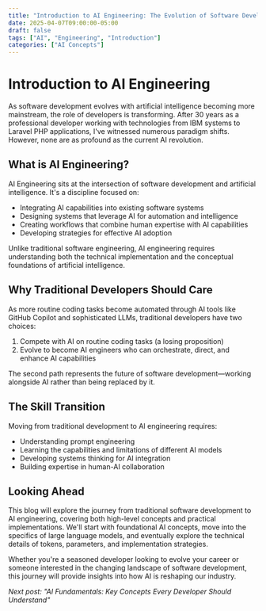 ```yaml
---
title: "Introduction to AI Engineering: The Evolution of Software Development"
date: 2025-04-07T09:00:00-05:00
draft: false
tags: ["AI", "Engineering", "Introduction"]
categories: ["AI Concepts"]
---
```


# Introduction to AI Engineering

As software development evolves with artificial intelligence becoming more mainstream, the role of developers is transforming. After 30 years as a professional developer working with technologies from IBM systems to Laravel PHP applications, I've witnessed numerous paradigm shifts. However, none are as profound as the current AI revolution.

## What is AI Engineering?

AI Engineering sits at the intersection of software development and artificial intelligence. It's a discipline focused on:

- Integrating AI capabilities into existing software systems
- Designing systems that leverage AI for automation and intelligence
- Creating workflows that combine human expertise with AI capabilities
- Developing strategies for effective AI adoption

Unlike traditional software engineering, AI engineering requires understanding both the technical implementation and the conceptual foundations of artificial intelligence.

## Why Traditional Developers Should Care

As more routine coding tasks become automated through AI tools like GitHub Copilot and sophisticated LLMs, traditional developers have two choices:

1. Compete with AI on routine coding tasks (a losing proposition)
2. Evolve to become AI engineers who can orchestrate, direct, and enhance AI capabilities

The second path represents the future of software development—working alongside AI rather than being replaced by it.

## The Skill Transition

Moving from traditional development to AI engineering requires:

- Understanding prompt engineering
- Learning the capabilities and limitations of different AI models
- Developing systems thinking for AI integration
- Building expertise in human-AI collaboration

## Looking Ahead

This blog will explore the journey from traditional software development to AI engineering, covering both high-level concepts and practical implementations. We'll start with foundational AI concepts, move into the specifics of large language models, and eventually explore the technical details of tokens, parameters, and implementation strategies.

Whether you're a seasoned developer looking to evolve your career or someone interested in the changing landscape of software development, this journey will provide insights into how AI is reshaping our industry.

*Next post: "AI Fundamentals: Key Concepts Every Developer Should Understand"*
